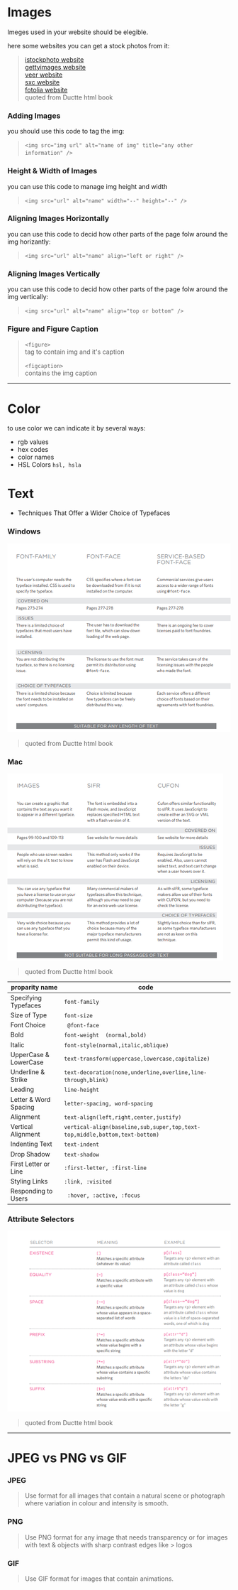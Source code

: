 # Images

Imeges used in your website should be elegible.  

here some websites you can get a stock photos from it:  
> [istockphoto website](www.istockphoto.com)  
> [gettyimages website](www.gettyimages.com)  
> [veer website](www.veer.com)  
> [sxc website](www.sxc.hu)  
> [fotolia website](www.fotolia.com)  
> quoted from Ductte html book  

### Adding Images  

you should use this code to tag the img:  
>
> `<img src="img url" alt="name of img" title="any other information" />`  
>

### Height & Width of Images  

 you can use this code to manage img height and width  
>
> `<img src="url" alt="name" width="--" height="--" />`   
>

### Aligning Images Horizontally   
you can use this code to decid how other parts of the page folw around the img horizantly:   
>
> `<img src="url" alt="name" align="left or right" />`   
>

### Aligning Images Vertically  
you can use this code to decid how other parts of the page folw around the img vertically:    
> 
> `<img src="url" alt="name" align="top or bottom" />`   
>


### Figure and Figure Caption  
>
> `<figure>`  
> tag to contain img and it's caption  
>
> `<figcaption>`  
> contains the img caption  
>

-----------------------------------

# Color

to use color we can indicate it by several ways:

* rgb values  
* hex codes  
* color names  
* HSL Colors  `hsl, hsla`   



# Text

* Techniques That Offer a Wider Choice of Typefaces   

### Windows 


![text](img/text.PNG)    
> quoted from Ductte html book  


### Mac


![text](img/text2.PNG)    
> quoted from Ductte html book 



| proparity name        | code                                                                       |
|-----------------------|----------------------------------------------------------------------------|
| Specifying Typefaces  | `font-family`                                                              |
| Size of Type          | `font-size`                                                                |
| Font Choice           | ` @font-face`                                                              |
| Bold                  | `font-weight  (normal,bold)`                                               |
| Italic                | `font-style(normal,italic,oblique)`                                        |
| UpperCase & LowerCase | `text-transform(uppercase,lowercase,capitalize)`                           |
| Underline & Strike    | `text-decoration(none,underline,overline,line-through,blink)`              |
| Leading               | `line-height `                                                             |
| Letter & Word Spacing | `letter-spacing, word-spacing`                                             |
| Alignment             | `text-align(left,right,center,justify)`                                    |
| Vertical Alignment    | `vertical-align(baseline,sub,super,top,text-top,middle,bottom,text-bottom)`|
| Indenting Text        | `text-indent `                                                             |
| Drop Shadow           | `text-shadow`                                                              |
| First Letter or Line  | `:first-letter, :first-line`                                               |
| Styling Links         | `:link, :visited  `                                                        |
| Responding to Users   | ` :hover, :active, :focus`                                                 |


### Attribute Selectors


![text](img/se.PNG)    
> quoted from Ductte html book 


-------------------------


# JPEG vs PNG vs GIF

### JPEG     

> Use format for all images that contain a natural scene or photograph where variation in colour and intensity is smooth.


### PNG 

> Use PNG format for any image that needs transparency or for images with text & objects with sharp contrast edges like > logos


### GIF 

> Use GIF format for images that contain animations.
